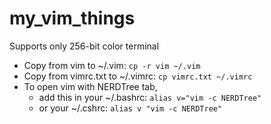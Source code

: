 # my_vim_things
Supports only 256-bit color terminal
- Copy from vim to ~/.vim: `cp -r vim ~/.vim`
- Copy from vimrc.txt to ~/.vimrc: `cp vimrc.txt ~/.vimrc`
- To open vim with NERDTree tab, 
  - add this in your ~/.bashrc: `alias v="vim -c NERDTree"`
  - or your ~/.cshrc: `alias v "vim -c NERDTree"`
